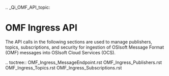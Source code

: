 .. _Qi_OMF_API_topic:

OMF Ingress API
===============


The API calls in the following sections are used to manage publishers, topics, subscriptions, and security for ingestion of OSIsoft Message Format (OMF) messages into OSIsoft Cloud Services (OCS). 

.. toctree::
   OMF_Ingress_MessageEndpoint.rst
   OMF_Ingress_Publishers.rst
   OMF_Ingress_Topics.rst
   OMF_Ingress_Subscriptions.rst

